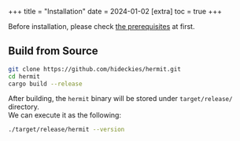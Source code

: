 +++
title = "Installation"
date = 2024-01-02
[extra]
toc = true
+++

Before installation, please check [the prerequisites](/docs/prerequisites) at first.

## Build from Source

```sh
git clone https://github.com/hideckies/hermit.git
cd hermit
cargo build --release
```

After building, the `hermit` binary will be stored under `target/release/` directory.  
We can execute it as the following:

```sh
./target/release/hermit --version
```
